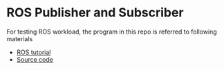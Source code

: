 # ROS Publisher and Subscriber

For testing ROS workload, the program in this repo is referred to following materials
- [ROS tutorial](http://wiki.ros.org/ROS/Tutorials/WritingPublisherSubscriber%28c%2B%2B%29)
- [Source code](https://github.com/ros/ros_tutorials)


